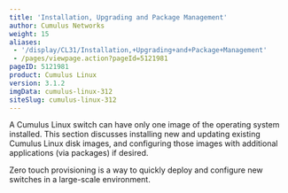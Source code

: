 ```yaml
---
title: 'Installation, Upgrading and Package Management'
author: Cumulus Networks
weight: 15
aliases:
 - '/display/CL31/Installation,+Upgrading+and+Package+Management'
 - /pages/viewpage.action?pageId=5121981
pageID: 5121981
product: Cumulus Linux
version: 3.1.2
imgData: cumulus-linux-312
siteSlug: cumulus-linux-312
---
```

A Cumulus Linux switch can have only one image of the operating system
installed. This section discusses installing new and updating existing
Cumulus Linux disk images, and configuring those images with additional
applications (via packages) if desired.

Zero touch provisioning is a way to quickly deploy and configure new
switches in a large-scale environment.
